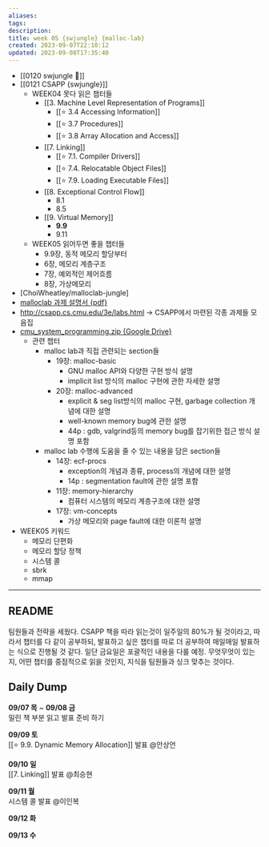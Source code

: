 ```yaml
---
aliases: 
tags: 
description:
title: week 05 {swjungle} {malloc-lab}
created: 2023-09-07T22:10:12
updated: 2023-09-08T17:35:40
---
```

- [[0120 swjungle 🤖]]
- [[0121 CSAPP {swjungle}]]
	- WEEK04 못다 읽은 챕터들
		- [[3. Machine Level Representation of Programs]]
			- [[⭐️ 3.4 Accessing Information]]
			- [[⭐️ 3.7 Procedures]]
			- [[⭐️ 3.8 Array Allocation and Access]]
		- [[7. Linking]]
			- [[⭐️ 7.1. Compiler Drivers]]
			- [[⭐️ 7.4. Relocatable Object Files]]
			- [[⭐️ 7.9. Loading Executable Files]]
		- [[8. Exceptional Control Flow]]
			- 8.1
			- 8.5
		- [[9. Virtual Memory]]
			- **9.9**
			- 9.11
	- WEEK05 읽어두면 좋을 챕터들 
		- 9.9장, 동적 메모리 할당부터
		- 6장, 메모리 계층구조
		- 7장, 예외적인 제어흐름
		- 8장, 가상메모리
- [ChoiWheatley/malloclab-jungle]
- [malloclab 과제 설명서 {pdf}](http://csapp.cs.cmu.edu/3e/malloclab.pdf)
- <http://csapp.cs.cmu.edu/3e/labs.html> → CSAPP에서 마련된 각종 과제들 모음집
- [cmu_system_programming.zip {Google Drive}](https://drive.google.com/file/d/1T2kKzfeRTvhYphzLZ0W3hUFf-YJpt5wV/view?pli=1)
	- 관련 챕터
	    - malloc lab과 직접 관련되는 section들
	        - 19장: malloc-basic
	            - GNU malloc API와 다양한 구현 방식 설명
	            - implicit list 방식의 malloc 구현에 관한 자세한 설명
	        - 20장: malloc-advanced
	            - explicit & seg list방식의 malloc 구현, garbage collection 개념에 대한 설명
	            - well-known memory bug에 관한 설명
	            - 44p : gdb, valgrind등의 memory bug를 잡기위한 접근 방식 설명 포함
	    - malloc lab 수행에 도움을 줄 수 있는 내용을 담은 section들
	        - 14장: ecf-procs
	            - exception의 개념과 종류, process의 개념에 대한 설명
	            - 14p : segmentation fault에 관한 설명 포함
	        - 11장: memory-hierarchy
	            - 컴퓨터 시스템의 메모리 계층구조에 대한 설명
	        - 17장: vm-concepts
	            - 가상 메모리와 page fault에 대한 이론적 설명
- WEEK05 키워드
	- 메모리 단편화
	- 메모리 할당 정책
	- 시스템 콜
	- sbrk
	- mmap
___

## README

팀원들과 전략을 세웠다. CSAPP 책을 따라 읽는것이 일주일의 80%가 될 것이라고, 따라서 챕터를 다 같이 공부하되, 발표하고 싶은 챕터를 따로 더 공부하여 매일매일 발표하는 식으로 진행될 것 같다. 일단 금요일은 포괄적인 내용을 다룰 예정. 무엇무엇이 있는지, 어떤 챕터를 중점적으로 읽을 것인지, 지식을 팀원들과 싱크 맞추는 것이다.

## Daily Dump

**09/07 목**  ~ **09/08 금**  
밀린 책 부분 읽고 발표 준비 하기

**09/09 토**  
[[⭐️ 9.9. Dynamic Memory Allocation]] 발표 @안상언

**09/10 일**  
[[7. Linking]] 발표 @최승현

**09/11 월**  
시스템 콜 발표 @이인복

**09/12 화**  

**09/13 수**
